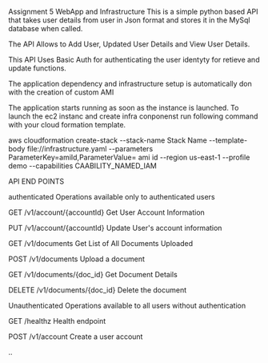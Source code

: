 Assignment 5 WebApp and Infrastructure
This is a simple python based API that takes user details from user in Json format and stores it in the MySql database when called.

The API Allows to Add User, Updated User Details and View User Details.

This API Uses Basic Auth for authenticating the user identyty for retieve and update functions.

The application dependency and infrastructure setup is automatically don with the creation of custom AMI

The application starts running as soon as the instance is launched. To launch the ec2 instanc and create infra conponenst run following command with your cloud formation template.

aws cloudformation create-stack --stack-name Stack Name --template-body file://infrastructure.yaml --parameters ParameterKey=amiId,ParameterValue= ami id --region us-east-1 --profile demo --capabilities CAABILITY_NAMED_IAM

API END POINTS

authenticated
Operations available only to authenticated users

GET
/v1/account/{accountId}
Get User Account Information

PUT
/v1/account/{accountId}
Update User's account information

GET
/v1/documents
Get List of All Documents Uploaded

POST
/v1/documents
Upload a document

GET
/v1/documents/{doc_id}
Get Document Details

DELETE
/v1/documents/{doc_id}
Delete the document

Unauthenticated
Operations available to all users without authentication

GET
/healthz
Health endpoint

POST
/v1/account
Create a user account

..

